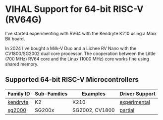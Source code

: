 # VIHAL Support for 64-bit RISC-V (RV64G)

I've started experimenting with RV64 with the Kendryte K210 using a Maix Bit board.

In 2024 I've bought a Milk-V Duo and a Lichee RV Nano with the CV1800/SG2002 dual core processor.
The cooperation between the Little (700 MHz) RV64 core and the Linux (1000 MHz) core works fine using shared memory.

## Supported 64-bit RISC-V Microcontrollers

Family ID | Sub-Families | Examples | Driver Support
----------|--------------|----------|---------------
[kendryte](/rv64g/kendryte) | K2 | K210 | [experimental](/rv64g/kendryte)
[sg2000](/rv64g/sg2000) | SG200x | SG2002, CV1800 | [partial](/rv64g/sg2000)

